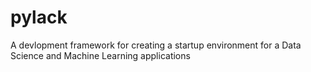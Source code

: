# pylack
A devlopment framework for creating a startup environment for a Data Science and Machine Learning applications